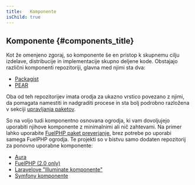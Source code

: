 ```yaml
---
title:   Komponente
isChild: true
---
```


## Komponente {#components_title}

Kot že omenjeno zgoraj, so komponente še en pristop k skupnemu cilju izdelave, distribucije in implementacije skupno deljene kode. Obstajajo
različni komponenti repozitoriji, glavna med njimi sta dva:

* [Packagist](/#composer_in_packagist)
* [PEAR](/#pear)

Oba od teh repozitorijev imata orodja za ukazno vrstico povezano z njimi, da pomagata namestiti in nadgraditi procese in sta bolj
podrobno razložena v sekciji [upravljanja paketov][dm].

So na voljo tudi komponentno osnovana ogrodja, ki vam dovoljujejo uporabiti njihove komponente z minimalnimi ali nič zahtevami. Na primer
lahko uporabite [FuelPHP paket preverjanje][fuelval], brez potrebe po uporabi samega FuelPHP ogrodja. Te projekti so v bistvu
samo dodaten repozitorij za ponovno uporabne komponente:

  [dm]: /#upravljanje_odvisnosti
  [fuelval]: https://github.com/fuelphp/validation

* [Aura](http://auraphp.github.com/)
* [FuelPHP (2.0 only)](https://github.com/fuelphp)
* [Laravelove "Illuminate komponente"](https://github.com/illuminate)
* [Symfony komponente](http://symfony.com/doc/current/components/index.html)
